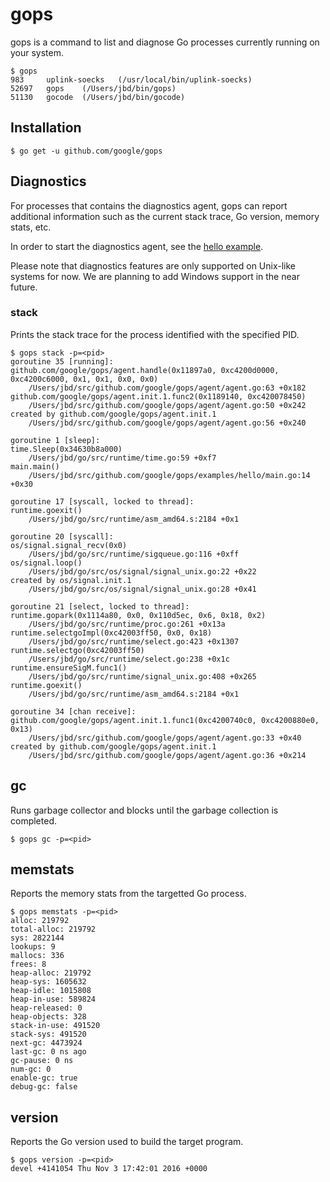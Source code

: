 # gops

gops is a command to list and diagnose Go processes currently running on your system.

```
$ gops
983     uplink-soecks	(/usr/local/bin/uplink-soecks)
52697   gops	(/Users/jbd/bin/gops)
51130   gocode	(/Users/jbd/bin/gocode)
```

## Installation

```
$ go get -u github.com/google/gops
```

## Diagnostics

For processes that contains the diagnostics agent, gops can report
additional information such as the current stack trace, Go version, memory
stats, etc.

In order to start the diagnostics agent, see the [hello example](https://github.com/google/gops/blob/master/examples/hello/main.go).

Please note that diagnostics features are only supported on Unix-like systems for now.
We are planning to add Windows support in the near future.

### stack
Prints the stack trace for the process identified with the specified PID.
```
$ gops stack -p=<pid>
goroutine 35 [running]:
github.com/google/gops/agent.handle(0x11897a0, 0xc4200d0000, 0xc4200c6000, 0x1, 0x1, 0x0, 0x0)
	/Users/jbd/src/github.com/google/gops/agent/agent.go:63 +0x182
github.com/google/gops/agent.init.1.func2(0x1189140, 0xc420078450)
	/Users/jbd/src/github.com/google/gops/agent/agent.go:50 +0x242
created by github.com/google/gops/agent.init.1
	/Users/jbd/src/github.com/google/gops/agent/agent.go:56 +0x240

goroutine 1 [sleep]:
time.Sleep(0x34630b8a000)
	/Users/jbd/go/src/runtime/time.go:59 +0xf7
main.main()
	/Users/jbd/src/github.com/google/gops/examples/hello/main.go:14 +0x30

goroutine 17 [syscall, locked to thread]:
runtime.goexit()
	/Users/jbd/go/src/runtime/asm_amd64.s:2184 +0x1

goroutine 20 [syscall]:
os/signal.signal_recv(0x0)
	/Users/jbd/go/src/runtime/sigqueue.go:116 +0xff
os/signal.loop()
	/Users/jbd/go/src/os/signal/signal_unix.go:22 +0x22
created by os/signal.init.1
	/Users/jbd/go/src/os/signal/signal_unix.go:28 +0x41

goroutine 21 [select, locked to thread]:
runtime.gopark(0x1114a80, 0x0, 0x110d5ec, 0x6, 0x18, 0x2)
	/Users/jbd/go/src/runtime/proc.go:261 +0x13a
runtime.selectgoImpl(0xc42003ff50, 0x0, 0x18)
	/Users/jbd/go/src/runtime/select.go:423 +0x1307
runtime.selectgo(0xc42003ff50)
	/Users/jbd/go/src/runtime/select.go:238 +0x1c
runtime.ensureSigM.func1()
	/Users/jbd/go/src/runtime/signal_unix.go:408 +0x265
runtime.goexit()
	/Users/jbd/go/src/runtime/asm_amd64.s:2184 +0x1

goroutine 34 [chan receive]:
github.com/google/gops/agent.init.1.func1(0xc4200740c0, 0xc4200880e0, 0x13)
	/Users/jbd/src/github.com/google/gops/agent/agent.go:33 +0x40
created by github.com/google/gops/agent.init.1
	/Users/jbd/src/github.com/google/gops/agent/agent.go:36 +0x214
```

## gc

Runs garbage collector and blocks until the garbage collection is completed.

```
$ gops gc -p=<pid>
```

## memstats

Reports the memory stats from the targetted Go process.

```
$ gops memstats -p=<pid>
alloc: 219792
total-alloc: 219792
sys: 2822144
lookups: 9
mallocs: 336
frees: 8
heap-alloc: 219792
heap-sys: 1605632
heap-idle: 1015808
heap-in-use: 589824
heap-released: 0
heap-objects: 328
stack-in-use: 491520
stack-sys: 491520
next-gc: 4473924
last-gc: 0 ns ago
gc-pause: 0 ns
num-gc: 0
enable-gc: true
debug-gc: false
```

## version

Reports the Go version used to build the target program.

```
$ gops version -p=<pid>
devel +4141054 Thu Nov 3 17:42:01 2016 +0000
```
